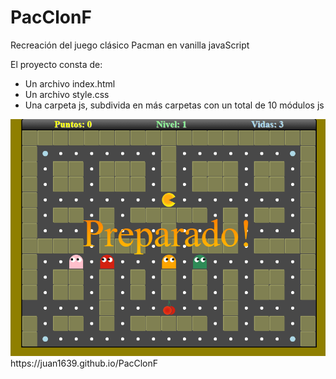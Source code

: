 # PacClonF
Recreación del juego clásico Pacman en vanilla javaScript

El proyecto consta de:
- Un archivo index.html
- Un archivo style.css
- Una carpeta js, subdivida en más carpetas con un total de 10 módulos js

<img src="./screenShot.png"/>
https://juan1639.github.io/PacClonF
